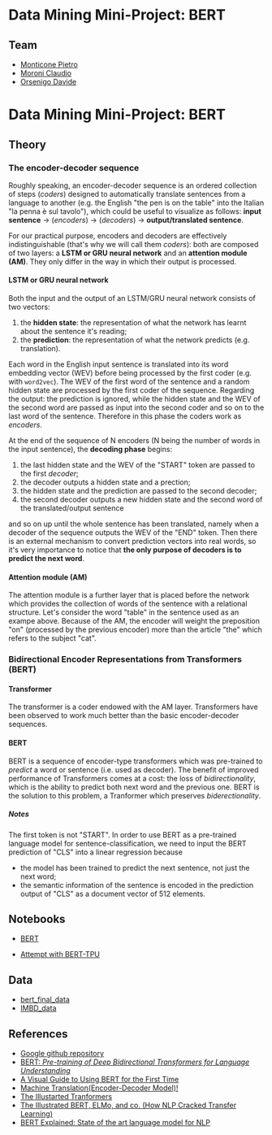 # Data Mining Mini-Project: BERT 

## Team 
* [Monticone Pietro](https://github.com/pitmonticone)
* [Moroni Claudio](https://github.com/claudio20497)
* [Orsenigo Davide](https://github.com/dadorse)

# Data Mining Mini-Project: BERT

## Theory

### The encoder-decoder sequence

Roughly speaking, an encoder-decoder sequence is an ordered collection of steps (*coders*) designed to automatically translate  sentences from a language to another (e.g. the English "the pen is on the table" into the Italian "la penna è sul tavolo"), which could be useful to visualize as follows: **input sentence** → (*encoders*) → (*decoders*) → **output/translated sentence**. <br>

For our practical purpose, encoders and decoders are effectively indistinguishable (that's why we will call them *coders*): both are composed of two layers: a **LSTM or GRU neural network** and an **attention module (AM)**. They only differ in the way in which their output is processed. 

#### LSTM or GRU neural network
Both the input and the output of an LSTM/GRU neural network consists of two vectors: 
1. the **hidden state**: the representation of what the network has learnt about the sentence it's reading;
2. the **prediction**: the representation of what the network predicts (e.g. translation). 

Each word in the English input sentence is translated into its word embedding vector (WEV) before being processed by the first coder (e.g. with `word2vec`). 
The WEV of the first word of the sentence and a random hidden state are processed by the first coder of the sequence. Regarding the output: the prediction is ignored, while the hidden state and the WEV of the second word are passed as input into the second coder and so on to the last word of the sentence. Therefore in this phase the coders work as *encoders*.

At the end of the sequence of N encoders (N being the number of words in the input sentence), the **decoding phase** begins: 
1. the last hidden state and the WEV of the "START" token are passed to the first *decoder*;
2. the decoder outputs a hidden state and a prection; 
3. the hidden state and the prediction are passed to the second decoder; 
4. the second decoder outputs a new hidden state and the second word of the translated/output sentence

and so on up until the whole sentence has been translated, namely when a decoder of the sequence outputs the WEV of the "END" token. Then there is an external mechanism to convert prediction vectors into real words, so it's very importance to notice that **the only purpose of decoders is to predict the next word**.  

#### Attention module (AM)

The attention module is a further layer that is placed before the network which provides the collection of words of the sentence with a relational structure. Let's consider the word "table" in the sentence used as an exampe above. Because of the AM, the encoder will weight the preposition "on" (processed by the previous encoder) more than the article "the" which refers to the subject "cat". 

### Bidirectional Encoder Representations from Transformers (BERT)

#### Transformer
The transformer is a coder endowed with the AM layer. Transformers have been observed to work much better than the basic encoder-decoder sequences.

#### BERT

BERT is a sequence of encoder-type transformers which was pre-trained to *predict* a word or sentence (i.e. used as decoder). The benefit of improved performance of Transformers comes at a cost: the loss of *bidirectionality*, which is the ability to predict both next word and the previous one. BERT is the solution to this problem, a Tranformer which preserves *biderectionality*.

##### Notes  
The first token is not "START". In order to use BERT as a pre-trained language model for sentence-classification, we need to input the BERT prediction of "CLS" into a linear regression because 
* the model has been trained to predict the next sentence, not just the next word; 
* the semantic information of the sentence is encoded in the prediction output of "CLS" as a document vector of 512 elements.

## Notebooks 
* [BERT](https://www.kaggle.com/davideorsenigo/my-bert-sub)

* [Attempt with BERT-TPU](https://www.kaggle.com/claudiomoroni/berttpu)

## Data 
* [bert_final_data](https://www.kaggle.com/claudiomoroni/bert-final-data) 
* [IMBD_data](https://www.kaggle.com/davideorsenigo/imbddata)

## References
* [Google github repository](https://github.com/google-research/bert)
* [BERT: *Pre-training of Deep Bidirectional Transformers for Language Understanding*](https://arxiv.org/abs/1810.04805) 
* [A Visual Guide to Using BERT for the First Time](https://jalammar.github.io/a-visual-guide-to-using-bert-for-the-first-time/)
* [Machine Translation(Encoder-Decoder Model)!](https://medium.com/analytics-vidhya/machine-translation-encoder-decoder-model-7e4867377161)
* [The Illustarted Tranformers](https://jalammar.github.io/illustrated-transformer/)
* [The Illustrated BERT, ELMo, and co. (How NLP Cracked Transfer Learning)](https://jalammar.github.io/illustrated-bert/)
* [BERT Explained: State of the art language model for NLP](https://towardsdatascience.com/bert-explained-state-of-the-art-language-model-for-nlp-f8b21a9b6270)
